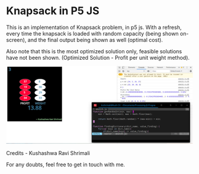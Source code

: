 # Knapsack in P5 JS

This is an implementation of Knapsack problem, in p5 js. With a refresh, every time the knapsack is loaded with random capacity (being shown on-screen), and the final output being shown as well (optimal cost). 

Also note that this is the most optimized solution only, feasible solutions have not been shown. (Optimized Solution - Profit per unit weight method).

<img src="https://raw.githubusercontent.com/krshrimali/Knapsack-Problem-using-Javascript-P5-JS-/master/Knapsack-Kushashwa.png"/>

Credits - Kushashwa Ravi Shrimali 

For any doubts, feel free to get in touch with me.
